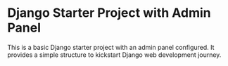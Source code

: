# Django Starter Project with Admin Panel
This is a basic Django starter project with an admin panel configured. It provides a simple structure to kickstart Django web development journey.
